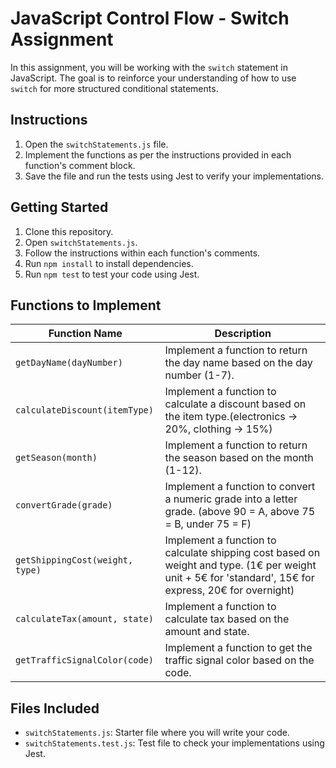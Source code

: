 # JavaScript Control Flow - Switch Assignment

In this assignment, you will be working with the `switch` statement in JavaScript. The goal is to reinforce your understanding of how to use `switch` for more structured conditional statements.

## Instructions

1. Open the `switchStatements.js` file.
2. Implement the functions as per the instructions provided in each function's comment block.
3. Save the file and run the tests using Jest to verify your implementations.

## Getting Started

1. Clone this repository.
2. Open `switchStatements.js`.
3. Follow the instructions within each function's comments.
4. Run `npm install` to install dependencies.
5. Run `npm test` to test your code using Jest.

## Functions to Implement

| Function Name                | Description                                                       |
|------------------------------|-------------------------------------------------------------------|
| `getDayName(dayNumber)`       | Implement a function to return the day name based on the day number (1-7). |
| `calculateDiscount(itemType)` | Implement a function to calculate a discount based on the item type.(electronics -> 20%, clothing -> 15%) |
| `getSeason(month)`            | Implement a function to return the season based on the month (1-12). |
| `convertGrade(grade)`         | Implement a function to convert a numeric grade into a letter grade. (above 90 = A, above 75 = B, under 75 = F)|
| `getShippingCost(weight, type)` | Implement a function to calculate shipping cost based on weight and type. (1€ per weight unit + 5€ for 'standard', 15€ for express, 20€ for overnight) |
| `calculateTax(amount, state)`   | Implement a function to calculate tax based on the amount and state.      |
| `getTrafficSignalColor(code)`   | Implement a function to get the traffic signal color based on the code.   |

## Files Included

- `switchStatements.js`: Starter file where you will write your code.
- `switchStatements.test.js`: Test file to check your implementations using Jest.
